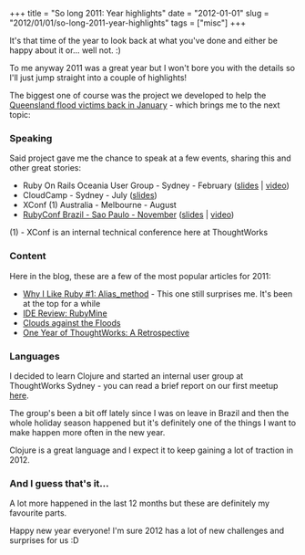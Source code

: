 +++
title = "So long 2011: Year highlights"
date = "2012-01-01"
slug = "2012/01/01/so-long-2011-year-highlights"
tags = ["misc"]
+++

It's that time of the year to look back at what you've done and either be happy about it or... well not. :)

To me anyway 2011 was a great year but I won't bore you with the details so I'll just jump straight into a couple of highlights!

The biggest one of course was the project we developed to help the [Queensland flood victims back in January][3] - which brings me to the next topic:

### Speaking

Said project gave me the chance to speak at a few events, sharing this and other great stories:

- Ruby On Rails Oceania User Group - Sydney - February ([slides][5] | [video][6])
- CloudCamp - Sydney - July ([slides][5])
- XConf (1) Australia - Melbourne - August
- [RubyConf Brazil - Sao Paulo - November][10] ([slides][8] | [video][7])

(1) - XConf is an internal technical conference here at ThoughtWorks

### Content

Here in the blog, these are a few of the most popular articles for 2011:

- [Why I Like Ruby #1: Alias_method][1] - This one still surprises me. It's been at the top for a while
- [IDE Review: RubyMine][2]
- [Clouds against the Floods][3]
- [One Year of ThoughtWorks: A Retrospective][4]

### Languages

I decided to learn Clojure and started an internal user group at ThoughtWorks Sydney - you can read a brief report on our first meetup [here][9]. 

The group's been a bit off lately since I was on leave in Brazil and then the whole holiday season happened but it's definitely one of the things I want to make happen more often in the new year.

Clojure is a great language and I expect it to keep gaining a lot of traction in 2012.


### And I guess that's it... 

A lot more happened in the last 12 months but these are definitely my favourite parts.

Happy new year everyone! I'm sure 2012 has a lot of new challenges and surprises for us :D


[1]: http://www.leonardoborges.com/writings/2008/08/07/why-i-like-ruby-1-alias_method/
[2]: http://www.leonardoborges.com/writings/2011/02/16/ide-review-rubymine/
[3]: http://www.leonardoborges.com/writings/2011/01/16/clouds-against-the-floods/
[4]: http://www.leonardoborges.com/writings/2011/04/25/one-year-of-thoughtworks-a-retrospective/
[5]: http://www.slideshare.net/borgesleonardo/clouds-against-the-floods
[6]: http://www.youtube.com/watch?v=DYDD9XiW3Gg&feature=player_embedded
[7]: http://www.eventials.com/rubyconfbr/recorded/M2UzZTJkMzY2MzdiNTg2NTUxNWM1MzI3NWY1YjRhMzYjIzM4Mg_3D_3D
[8]: http://www.slideshare.net/borgesleonardo/clouds-against-the-floods-rubyconfbr2011
[9]: http://www.leonardoborges.com/writings/2011/10/12/report-clojure-meetup-1/
[10]: http://www.leonardoborges.com/writings/2011/11/10/rubyconf-brazil-2011/
